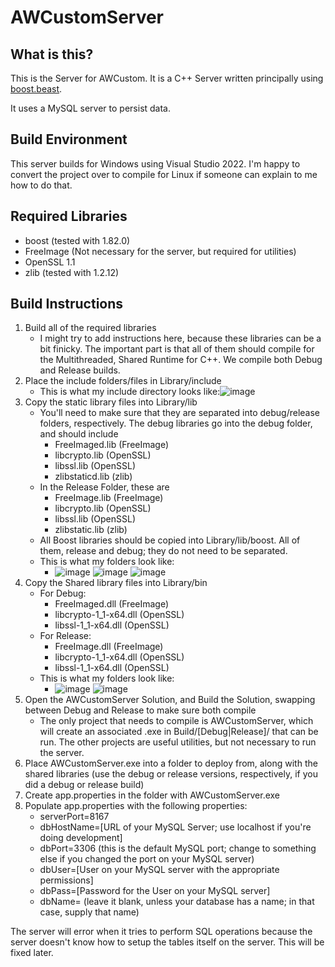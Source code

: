 # AWCustomServer

## What is this?

This is the Server for AWCustom. It is a C++ Server written principally using [boost.beast](https://www.boost.org/doc/libs/1_82_0/libs/beast/doc/html/index.html).

It uses a MySQL server to persist data.

## Build Environment

This server builds for Windows using Visual Studio 2022. I'm happy to convert the project over to compile for Linux if someone can explain to me how to do that.

## Required Libraries

* boost (tested with 1.82.0)
* FreeImage (Not necessary for the server, but required for utilities)
* OpenSSL 1.1
* zlib (tested with 1.2.12)

## Build Instructions

1. Build all of the required libraries
   * I might try to add instructions here, because these libraries can be a bit finicky. The important part is that all of them should compile for the Multithreaded, Shared Runtime for C++. We compile both Debug and Release builds.
2. Place the include folders/files in Library/include
   * This is what my include directory looks like:![image](https://user-images.githubusercontent.com/1447761/232623968-c3a3f304-7804-4c06-8af4-c2e38539527e.png)
3. Copy the static library files into Library/lib
   * You'll need to make sure that they are separated into debug/release folders, respectively. The debug libraries go into the debug folder, and should include
      * FreeImaged.lib (FreeImage)
      * libcrypto.lib (OpenSSL)
      * libssl.lib (OpenSSL)
      * zlibstaticd.lib (zlib)
   * In the Release Folder, these are
      * FreeImage.lib (FreeImage)
      * libcrypto.lib (OpenSSL)
      * libssl.lib (OpenSSL)
      * zlibstatic.lib (zlib)
   * All Boost libraries should be copied into Library/lib/boost. All of them, release and debug; they do not need to be separated.
   * This is what my folders look like: 
      * ![image](https://user-images.githubusercontent.com/1447761/232624581-3fe34cfe-aee2-4c20-9961-e0e33b2f4845.png)
![image](https://user-images.githubusercontent.com/1447761/232624607-0322db11-3888-4466-bdfd-5745f2787c22.png)
![image](https://user-images.githubusercontent.com/1447761/232624628-8f9c3901-89c0-428e-a123-1be2af4db472.png)
4. Copy the Shared library files into Library/bin
   * For Debug:
      * FreeImaged.dll (FreeImage)
      * libcrypto-1_1-x64.dll (OpenSSL)
      * libssl-1_1-x64.dll (OpenSSL)
   * For Release:
      * FreeImage.dll (FreeImage)
      * libcrypto-1_1-x64.dll (OpenSSL)
      * libssl-1_1-x64.dll (OpenSSL)
   * This is what my folders look like:
      * ![image](https://user-images.githubusercontent.com/1447761/232625405-9f3fd99b-9ae3-490e-a22a-e6cbd43b9175.png)
![image](https://user-images.githubusercontent.com/1447761/232625438-b06cdfd8-002c-4bc2-9dc1-74dba6e92c01.png)
5. Open the AWCustomServer Solution, and Build the Solution, swapping between Debug and Release to make sure both compile
   * The only project that needs to compile is AWCustomServer, which will create an associated .exe in Build/[Debug|Release]/ that can be run. The other projects are useful utilities, but not necessary to run the server.
6. Place AWCustomServer.exe into a folder to deploy from, along with the shared libraries (use the debug or release versions, respectively, if you did a debug or release build)
7. Create app.properties in the folder with AWCustomServer.exe
8. Populate app.properties with the following properties:
   * serverPort=8167
   * dbHostName=[URL of your MySQL Server; use localhost if you're doing development]
   * dbPort=3306 (this is the default MySQL port; change to something else if you changed the port on your MySQL server)
   * dbUser=[User on your MySQL server with the appropriate permissions]
   * dbPass=[Password for the User on your MySQL server]
   * dbName= (leave it blank, unless your database has a name; in that case, supply that name)

The server will error when it tries to perform SQL operations because the server doesn't know how to setup the tables itself on the server. This will be fixed later.

